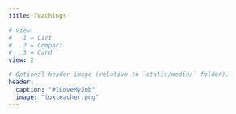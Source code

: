 ```yaml
---
title: Teachings

# View.
#   1 = List
#   2 = Compact
#   3 = Card
view: 2

# Optional header image (relative to `static/media/` folder).
header:
  caption: "#ILoveMyJob"
  image: "tuxteacher.png"
---
```

